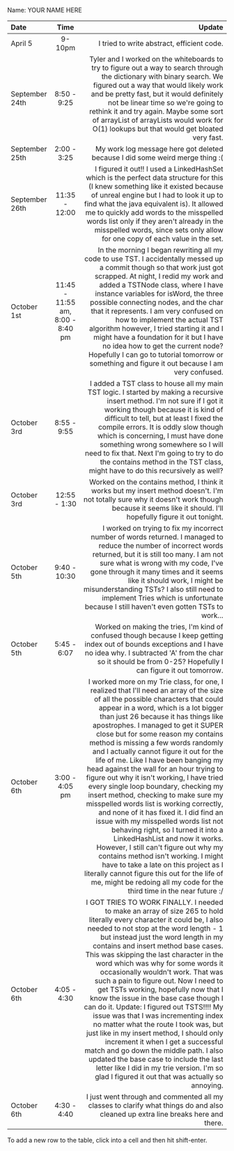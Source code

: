 Name: YOUR NAME HERE

| Date           |               Time               |                                                                                                                                                                                                                                                                                                                                                                                                                                                                                                                                                                                                                                                                                                                                                                                                                                                                                                                                                                                                                                                        Update |
|:---------------|:--------------------------------:|--------------------------------------------------------------------------------------------------------------------------------------------------------------------------------------------------------------------------------------------------------------------------------------------------------------------------------------------------------------------------------------------------------------------------------------------------------------------------------------------------------------------------------------------------------------------------------------------------------------------------------------------------------------------------------------------------------------------------------------------------------------------------------------------------------------------------------------------------------------------------------------------------------------------------------------------------------------------------------------------------------------------------------------------------------------:|
| April 5        |              9-10pm              |                                                                                                                                                                                                                                                                                                                                                                                                                                                                                                                                                                                                                                                                                                                                                                                                                                                                                                                                                                                                                    I tried to write abstract, efficient code. |
| September 24th |           8:50 - 9:25            |                                                                                                                                                                                                                                                                                                                                                                                                                                                                                                                                                                                                                                                                     Tyler and I worked on the whiteboards to try to figure out a way to search through the dictionary with binary search. We figured out a way that would likely work and be pretty fast, but it would definitely not be linear time so we're going to rethink it and try again. Maybe some sort of arrayList of arrayLists would work for O(1) lookups but that would get bloated very fast. |
| September 25th |           2:00 - 3:25            |                                                                                                                                                                                                                                                                                                                                                                                                                                                                                                                                                                                                                                                                                                                                                                                                                                                                                                                                                                                  My work log message here got deleted because I did some weird merge thing :( |
| September 26th |          11:35 - 12:00           |                                                                                                                                                                                                                                                                                                                                                                                                                                                                                                                                                                                                                                                             I figured it out!! I used a LinkedHashSet which is the perfect data structure for this (I knew something like it existed because of unreal engine but I had to look it up to find what the java equivalent is). It allowed me to quickly add words to the misspelled words list only if they aren't already in the misspelled words, since sets only allow for one copy of each value in the set. |
| October 1st    | 11:45 - 11:55 am, 8:00 - 8:40 pm |                                                                                                                                                                                                                                                                                                                                                                                                                                                                 In the morning I began rewriting all my code to use TST. I accidentally messed up a commit though so that work just got scrapped. At night, I redid my work and added a TSTNode class, where I have instance variables for isWord, the three possible connecting nodes, and the char that it represents. I am very confused on how to implement the actual TST algorithm however, I tried starting it and I might have a foundation for it but I have no idea how to get the current node? Hopefully I can go to tutorial tomorrow or something and figure it out because I am very confused. |
| October 3rd    |           8:55 - 9:55            |                                                                                                                                                                                                                                                                                                                                                                                                                                                                                                                                                                                                 I added a TST class to house all my main TST logic. I started by making a recursive insert method. I'm not sure if I got it working though because it is kind of difficult to tell, but at least I fixed the compile errors. It is oddly slow though which is concerning, I must have done something wrong somewhere so I will need to fix that. Next I'm going to try to do the contains method in the TST class, might have to do this recursively as well? |
| October 3rd    |           12:55 - 1:30           |                                                                                                                                                                                                                                                                                                                                                                                                                                                                                                                                                                                                                                                                                                                                                                                                                                                          Worked on the contains method, I think it works but my insert method doesn't. I'm not totally sure why it doesn't work though because it seems like it should. I'll hopefully figure it out tonight. |
| October 5th    |           9:40 - 10:30           |                                                                                                                                                                                                                                                                                                                                                                                                                                                                                                                                                                                                                                            I worked on trying to fix my incorrect number of words returned. I managed to reduce the number of incorrect words returned, but it is still too many. I am not sure what is wrong with my code, I've gone through it many times and it seems like it should work, I might be misunderstanding TSTs? I also still need to implement Tries which is unfortunate because I still haven't even gotten TSTs to work... |
| October 5th    |           5:45 - 6:07            |                                                                                                                                                                                                                                                                                                                                                                                                                                                                                                                                                                                                                                                                                                                                                                                                                       Worked on making the tries, I'm kind of confused though because I keep getting index out of bounds exceptions and I have no idea why. I subtracted 'A' from the char so it should be from 0-25? Hopefully I can figure it out tomorrow. |
| October 6th    |          3:00 - 4:05 pm          | I worked more on my Trie class, for one, I realized that I'll need an array of the size of all the possible characters that could appear in a word, which is a lot bigger than just 26 because it has things like apostrophes. I managed to get it SUPER close but for some reason my contains method is missing a few words randomly and I actually cannot figure it out for the life of me. Like I have been banging my head against the wall for an hour trying to figure out why it isn't working, I have tried every single loop boundary, checking my insert method, checking to make sure my misspelled words list is working correctly, and none of it has fixed it. I did find an issue with my misspelled words list not behaving right, so I turned it into a LinkedHashList and now it works. However, I still can't figure out why my contains method isn't working. I might have to take a late on this project as I literally cannot figure this out for the life of me, might be redoing all my code for the third time in the near future :/ |
| October 6th    |           4:05 - 4:30            |                                                                                                                                                         I GOT TRIES TO WORK FINALLY. I needed to make an array of size 265 to hold literally every character it could be, I also needed to not stop at the word length - 1 but instead just the word length in my contains and insert method base cases. This was skipping the last character in the word which was why for some words it occasionally wouldn't work. That was such a pain to figure out. Now I need to get TSTs working, hopefully now that I know the issue in the base case though I can do it. Update: I figured out TSTS!!!! My issue was that I was incrementing index no matter what the route I took was, but just like in my insert method, I should only increment it when I get a successful match and go down the middle path. I also updated the base case to include the last letter like I did in my trie version. I'm so glad I figured it out that was actually so annoying. |
| October 6th    |           4:30 - 4:40            |                                                                                                                                                                                                                                                                                                                                                                                                                                                                                                                                                                                                                                                                                                                                                                                                                                                                                                                              I just went through and commented all my classes to clarify what things do and also cleaned up extra line breaks here and there. |


To add a new row to the table, click into a cell and then hit shift-enter.